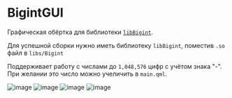 # BigintGUI
Графическая обёртка для библиотеки [`libBigint`](https://github.com/tastydata0/libBigint).

Для успешной сборки нужно иметь библиотеку `libBigint`, поместив `.so` файл в `libs/Bigint`

Поддерживает работу с числами до `1,048,576` цифр с учётом знака "-". При желании это число можно учеличить в `main.qml`.

![image](https://github.com/tastydata0/BigintGUI/assets/76962395/2afd0a56-49e3-494b-940e-331a89b623bc)
![image](https://github.com/tastydata0/BigintGUI/assets/76962395/ad4e32bf-129b-463f-b0df-4ee29cca1d0e)
![image](https://github.com/tastydata0/BigintGUI/assets/76962395/4c3ffdc3-236b-466b-9ff5-43e01f0d9010)
![image](https://github.com/tastydata0/BigintGUI/assets/76962395/bc875d6a-28fe-4ce8-868f-415ea2148295)
